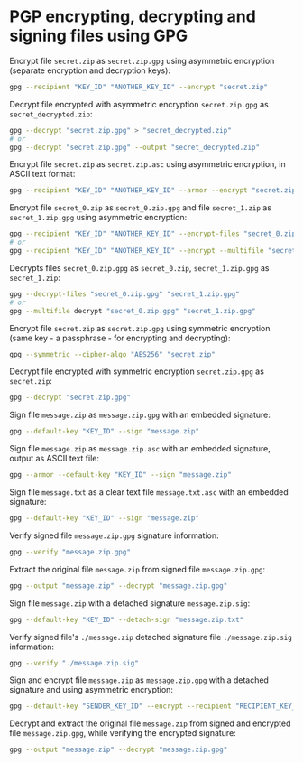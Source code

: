 # PGP encrypting, decrypting and signing files using GPG

Encrypt file `secret.zip` as `secret.zip.gpg` using asymmetric encryption (separate encryption and decryption keys):

```sh
gpg --recipient "KEY_ID" "ANOTHER_KEY_ID" --encrypt "secret.zip"
```

Decrypt file encrypted with asymmetric encryption `secret.zip.gpg` as `secret_decrypted.zip`:

```sh
gpg --decrypt "secret.zip.gpg" > "secret_decrypted.zip"
# or
gpg --decrypt "secret.zip.gpg" --output "secret_decrypted.zip"
```

Encrypt file `secret.zip` as `secret.zip.asc` using asymmetric encryption, in ASCII text format:

```sh
gpg --recipient "KEY_ID" "ANOTHER_KEY_ID" --armor --encrypt "secret.zip"
```

Encrypt file `secret_0.zip` as `secret_0.zip.gpg` and file `secret_1.zip` as `secret_1.zip.gpg` using asymmetric encryption:

```sh
gpg --recipient "KEY_ID" "ANOTHER_KEY_ID" --encrypt-files "secret_0.zip" "secret_1.zip"
# or
gpg --recipient "KEY_ID" "ANOTHER_KEY_ID" --encrypt --multifile "secret_0.zip" "secret_1.zip"
```

Decrypts files `secret_0.zip.gpg` as `secret_0.zip`, `secret_1.zip.gpg` as `secret_1.zip`:

```sh
gpg --decrypt-files "secret_0.zip.gpg" "secret_1.zip.gpg"
# or
gpg --multifile decrypt "secret_0.zip.gpg" "secret_1.zip.gpg"
```

Encrypt file `secret.zip` as `secret.zip.gpg` using symmetric encryption (same key - a passphrase - for encrypting and decrypting):

```sh
gpg --symmetric --cipher-algo "AES256" "secret.zip"
```

Decrypt file encrypted with symmetric encryption `secret.zip.gpg` as `secret.zip`:

```sh
gpg --decrypt "secret.zip.gpg"
```

Sign file `message.zip` as `message.zip.gpg` with an embedded signature:

```sh
gpg --default-key "KEY_ID" --sign "message.zip"
```

Sign file `message.zip` as `message.zip.asc` with an embedded signature, output as ASCII text file:

```sh
gpg --armor --default-key "KEY_ID" --sign "message.zip"
```

Sign file `message.txt` as a clear text file `message.txt.asc` with an embedded signature:

```sh
gpg --default-key "KEY_ID" --sign "message.zip"
```

Verify signed file `message.zip.gpg` signature information:

```sh
gpg --verify "message.zip.gpg"
```

Extract the original file `message.zip` from signed file `message.zip.gpg`:

```sh
gpg --output "message.zip" --decrypt "message.zip.gpg"
```

Sign file `message.zip` with a detached signature `message.zip.sig`:

```sh
gpg --default-key "KEY_ID" --detach-sign "message.zip.txt"
```

Verify signed file's `./message.zip` detached signature file `./message.zip.sig` information:

```sh
gpg --verify "./message.zip.sig"
```

Sign and encrypt file `message.zip` as `message.zip.gpg` with a detached signature and using asymmetric encryption:

```sh
gpg --default-key "SENDER_KEY_ID" --encrypt --recipient "RECIPIENT_KEY_ID" --sign "message.zip"
```

Decrypt and extract the original file `message.zip` from signed and encrypted file `message.zip.gpg`, while verifying the encrypted signature:

```sh
gpg --output "message.zip" --decrypt "message.zip.gpg"
```

